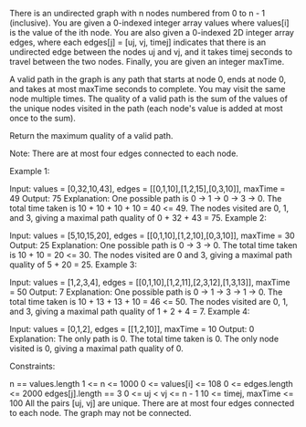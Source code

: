 There is an undirected graph with n nodes numbered from 0 to n - 1 (inclusive). You are given a 0-indexed integer array values where values[i] is the value of the ith node. You are also given a 0-indexed 2D integer array edges, where each edges[j] = [uj, vj, timej] indicates that there is an undirected edge between the nodes uj and vj, and it takes timej seconds to travel between the two nodes. Finally, you are given an integer maxTime.

A valid path in the graph is any path that starts at node 0, ends at node 0, and takes at most maxTime seconds to complete. You may visit the same node multiple times. The quality of a valid path is the sum of the values of the unique nodes visited in the path (each node's value is added at most once to the sum).

Return the maximum quality of a valid path.

Note: There are at most four edges connected to each node.

 

Example 1:


Input: values = [0,32,10,43], edges = [[0,1,10],[1,2,15],[0,3,10]], maxTime = 49
Output: 75
Explanation:
One possible path is 0 -> 1 -> 0 -> 3 -> 0. The total time taken is 10 + 10 + 10 + 10 = 40 <= 49.
The nodes visited are 0, 1, and 3, giving a maximal path quality of 0 + 32 + 43 = 75.
Example 2:


Input: values = [5,10,15,20], edges = [[0,1,10],[1,2,10],[0,3,10]], maxTime = 30
Output: 25
Explanation:
One possible path is 0 -> 3 -> 0. The total time taken is 10 + 10 = 20 <= 30.
The nodes visited are 0 and 3, giving a maximal path quality of 5 + 20 = 25.
Example 3:


Input: values = [1,2,3,4], edges = [[0,1,10],[1,2,11],[2,3,12],[1,3,13]], maxTime = 50
Output: 7
Explanation:
One possible path is 0 -> 1 -> 3 -> 1 -> 0. The total time taken is 10 + 13 + 13 + 10 = 46 <= 50.
The nodes visited are 0, 1, and 3, giving a maximal path quality of 1 + 2 + 4 = 7.
Example 4:



Input: values = [0,1,2], edges = [[1,2,10]], maxTime = 10
Output: 0
Explanation: 
The only path is 0. The total time taken is 0.
The only node visited is 0, giving a maximal path quality of 0.
 

Constraints:

n == values.length
1 <= n <= 1000
0 <= values[i] <= 108
0 <= edges.length <= 2000
edges[j].length == 3
0 <= uj < vj <= n - 1
10 <= timej, maxTime <= 100
All the pairs [uj, vj] are unique.
There are at most four edges connected to each node.
The graph may not be connected.
